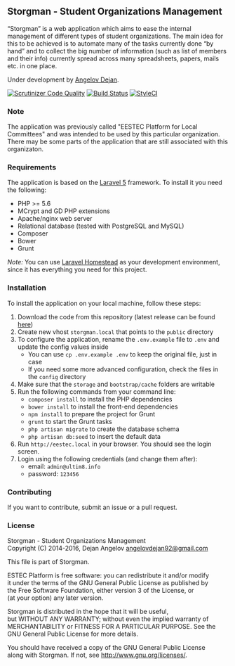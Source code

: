 ## Storgman - Student Organizations Management

“Storgman” is a web application which aims to ease the internal management of different types of student organizations.
The main idea for this to be achieved is to automate many of the tasks currently done “by hand” and to collect the big
number of information (such as list of members and their info) currently spread across many spreadsheets, papers, mails
etc. in one place.

Under development by [Angelov Dejan](http://angelovdejan.me).

[![Scrutinizer Code Quality](https://scrutinizer-ci.com/g/angelov/storgman/badges/quality-score.png?b=master)](https://scrutinizer-ci.com/g/angelov/storgman/?branch=master)
[![Build Status](https://scrutinizer-ci.com/g/angelov/storgman/badges/build.png?b=master)](https://scrutinizer-ci.com/g/angelov/storgman/build-status/master)
[![StyleCI](https://styleci.io/repos/22167392/shield)](https://styleci.io/repos/22167392)

### Note

The application was previously called "EESTEC Platform for Local Committees" and was intended to be used by 
 this particular organization. There may be some parts of the application that are still associated with this organizaton.

### Requirements

The application is based on the [Laravel 5](http://laravel.com) framework. To install it you need the following:

* PHP >= 5.6
* MCrypt and GD PHP extensions
* Apache/nginx web server
* Relational database (tested with PostgreSQL and MySQL)
* Composer
* Bower
* Grunt

*Note:* You can use [Laravel Homestead](http://laravel.com/docs/homestead) as your development environment, since it has everything you need for this project.

### Installation

To install the application on your local machine, follow these steps:

1. Download the code from this repository (latest release can be found [here](https://github.com/angelov/storgman/releases))
2. Create new vhost `storgman.local` that points to the `public` directory
3. To configure the application, rename the `.env.example` file to `.env` and update the config values inside
    * You can use `cp .env.example .env` to keep the original file, just in case
    * If you need some more advanced configuration, check the files in the `config` directory
4. Make sure that the `storage` and `bootstrap/cache` folders are writable
5. Run the following commands from your command line:
    * `composer install` to install the PHP dependencies
    * `bower install` to install the front-end dependencies
    * `npm install` to prepare the project for Grunt
    * `grunt` to start the Grunt tasks
    * `php artisan migrate` to create the database schema
    * `php artisan db:seed` to insert the default data
6. Run `http://eestec.local` in your browser. You should see the login screen.
7. Login using the following credentials (and change them after):
    * email: `admin@ultim8.info`
    * password: `123456`

### Contributing

If you want to contribute, submit an issue or a pull request.

### License

Storgman - Student Organizations Management    
Copyright (C) 2014-2016, Dejan Angelov <angelovdejan92@gmail.com>
    
This file is part of Storgman.   
    
ESTEC Platform is free software: you can redistribute it and/or modify  
it under the terms of the GNU General Public License as published by    
the Free Software Foundation, either version 3 of the License, or   
(at your option) any later version. 
    
Storgman is distributed in the hope that it will be useful,  
but WITHOUT ANY WARRANTY; without even the implied warranty of  
MERCHANTABILITY or FITNESS FOR A PARTICULAR PURPOSE.  See the   
GNU General Public License for more details.    
    
You should have received a copy of the GNU General Public License   
along with Storgman.  If not, see <http://www.gnu.org/licenses/>.
